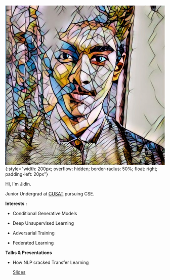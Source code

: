 

![Jidin Dinesh](/img/dp.jpeg){:style="width: 200px; overflow: hidden; border-radius: 50%; float: right; padding-left: 20px"}

Hi, I'm Jidin.

Junior Undergrad at [CUSAT](https://cusat.ac.in/) pursuing CSE. 

**Interests :**

* Conditional Generative Models

* Deep Unsupervised Learning
               
* Adversarial Training

* Federated Learning

**Talks & Presentations**

* How NLP cracked Transfer Learning

    [Slides](http://bit.do/eSvDp)

<div style="margin: 150px;"></div>
